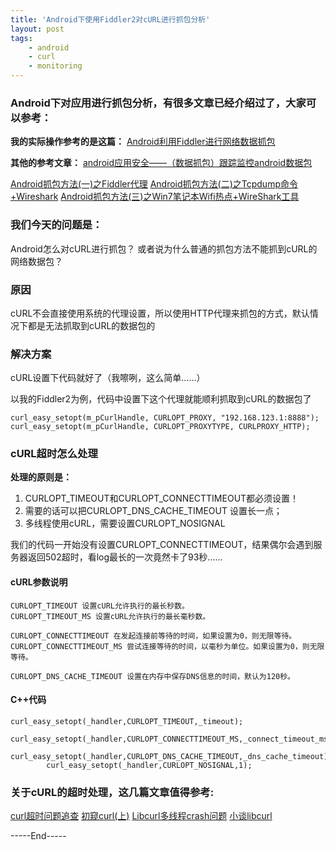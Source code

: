 ```yaml
---
title: 'Android下使用Fiddler2对cURL进行抓包分析'
layout: post
tags:
    - android
    - curl
    - monitoring
---
```


### Android下对应用进行抓包分析，有很多文章已经介绍过了，大家可以参考：

**我的实际操作参考的是这篇：**
[Android利用Fiddler进行网络数据抓包](http://www.trinea.cn/android/android-network-sniffer/)

**其他的参考文章：**
[android应用安全——（数据抓包）跟踪监控android数据包](http://blog.csdn.net/xyz_lmn/article/details/8808169)

[Android抓包方法(一)之Fiddler代理](http://www.cnblogs.com/findyou/p/3491014.html)
[Android抓包方法(二)之Tcpdump命令+Wireshark](http://www.cnblogs.com/findyou/p/3491035.html)
[Android抓包方法(三)之Win7笔记本Wifi热点+WireShark工具](http://www.cnblogs.com/findyou/p/3491065.html)

### 我们今天的问题是：

Android怎么对cURL进行抓包？
或者说为什么普通的抓包方法不能抓到cURL的网络数据包？

### 原因

cURL不会直接使用系统的代理设置，所以使用HTTP代理来抓包的方式，默认情况下都是无法抓取到cURL的数据包的

### 解决方案

cURL设置下代码就好了（我嚓咧，这么简单……）

以我的Fiddler2为例，代码中设置下这个代理就能顺利抓取到cURL的数据包了

    curl_easy_setopt(m_pCurlHandle, CURLOPT_PROXY, "192.168.123.1:8888");
    curl_easy_setopt(m_pCurlHandle, CURLOPT_PROXYTYPE, CURLPROXY_HTTP);


### cURL超时怎么处理

**处理的原则是：**
1. CURLOPT_TIMEOUT和CURLOPT_CONNECTTIMEOUT都必须设置！
2. 需要的话可以把CURLOPT_DNS_CACHE_TIMEOUT 设置长一点；
3. 多线程使用cURL，需要设置CURLOPT_NOSIGNAL 

我们的代码一开始没有设置CURLOPT_CONNECTTIMEOUT，结果偶尔会遇到服务器返回502超时，看log最长的一次竟然卡了93秒……

#### cURL参数说明


    CURLOPT_TIMEOUT 设置cURL允许执行的最长秒数。  
    CURLOPT_TIMEOUT_MS 设置cURL允许执行的最长毫秒数。 
    
    CURLOPT_CONNECTTIMEOUT 在发起连接前等待的时间，如果设置为0，则无限等待。  
    CURLOPT_CONNECTTIMEOUT_MS 尝试连接等待的时间，以毫秒为单位。如果设置为0，则无限等待。 
    
    CURLOPT_DNS_CACHE_TIMEOUT 设置在内存中保存DNS信息的时间，默认为120秒。


#### C++代码


    curl_easy_setopt(_handler,CURLOPT_TIMEOUT,_timeout);  
            curl_easy_setopt(_handler,CURLOPT_CONNECTTIMEOUT_MS,_connect_timeout_ms);  
            curl_easy_setopt(_handler,CURLOPT_DNS_CACHE_TIMEOUT,_dns_cache_timeout);  
            curl_easy_setopt(_handler,CURLOPT_NOSIGNAL,1);



### 关于cURL的超时处理，这几篇文章值得参考:

[curl超时问题追查](http://hi.baidu.com/taibaishu/item/3962d901241b3c27a1312df8)
[初窥curl(上)](http://hi.baidu.com/farmerluo/item/7e1e56ffa394efee1b111f81)
[Libcurl多线程crash问题](http://blog.csdn.net/delphiwcdj/article/details/18284429)
[小谈libcurl](http://blog.csdn.net/linuxphilosopy/article/details/8864590)


-----End-----